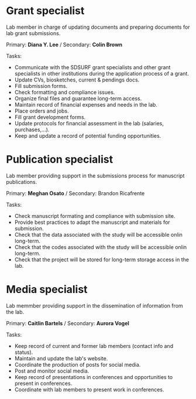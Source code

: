 # Grant specialist
Lab member in charge of updating documents and preparing documents for lab grant submissions.

Primary: **Diana Y. Lee** / Secondary: **Colin Brown**

Tasks:
+ Communicate with the SDSURF grant specialists and other grant specialists in other institutions during the application process of a grant.
+ Update CVs, biosketches, current & pendings docs.
+ Fill submission forms.
+ Check formatting and compliance issues.
+ Organize final files and guarantee long-term access.
+ Maintain record of financial expenses and needs in the lab.
+ Place orders and jobs.
+ Fill grant development forms.
+ Update protocols for financial assessment in the lab (salaries, purchases,...).
+ Keep and update a record of potential funding opportunities.


# Publication specialist
Lab member providing support in the submissions process for manuscript publications.

Primary: **Meghan Osato** / Secondary: Brandon Ricafrente

Tasks:
+ Check manuscript formating and compliance with submission site.
+ Provide best practices to adapt the manuscript and materials for submission.
+ Check that the data associated with the study will be accessible onlin long-term.
+ Check that the codes associated with the study will be accessible onlin long-term.
+ Check that the project will be stored for long-term storage access in the lab.


# Media specialist
Lab memmber providing support in the dissemination of information from the lab.

Primary: **Caitlin Bartels** /  Secondary: **Aurora Vogel**

Tasks:
+ Keep record of current and former lab members (contact info and status).
+ Maintain and update the lab's website.
+ Coordinate the production of posts for social media.
+ Post and monitor social media.
+ Keep record of presentations in conferences and opportunities to present in conferences.
+ Coordinate with lab members to present work in conferences.


